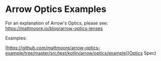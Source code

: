 # Arrow Optics Examples

For an explanation of Arrow's Optics, please see: https://mattmoore.io/blog/arrow-optics-lenses

Examples:

[https://github.com/mattmoore/arrow-optics-example/tree/master/src/test/kotlin/arrow/optics/example](Optics Spec)